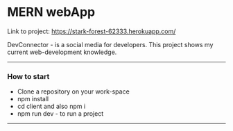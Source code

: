 # MERN webApp
Link to project: https://stark-forest-62333.herokuapp.com/

DevConnector - is a social media for developers. 
This project shows my current web-development knowledge. 
<hr/>
<h3>How to start</h3>
<ul>
  <li>Clone a repository on your work-space</li>
  <li>npm install</li>
  <li>cd client and also npm i</li>
  <li>npm run dev - to run a project</li> 
</ul>
<hr/>
